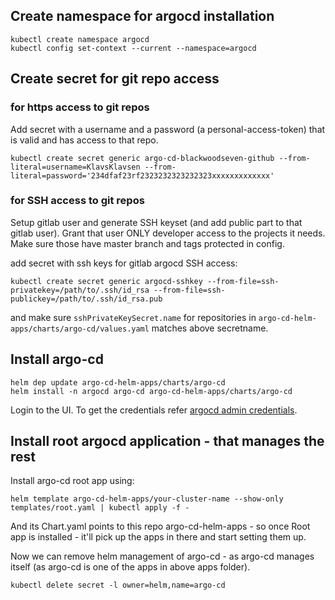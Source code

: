 ## Create namespace for argocd installation
```
kubectl create namespace argocd
kubectl config set-context --current --namespace=argocd
```

## Create secret for git repo access

### for https access to git repos 

Add secret with a username and a password (a personal-access-token) that is valid and has access to that repo.

```
kubectl create secret generic argo-cd-blackwoodseven-github --from-literal=username=KlavsKlavsen --from-literal=password='234dfaf23rf2323232323232323xxxxxxxxxxxxx'
```

### for SSH access to git repos

Setup gitlab user and generate SSH keyset (and add public part to that gitlab user).
Grant that user ONLY developer access to the projects it needs. Make sure those have master branch and tags protected in config.

add secret with ssh keys for gitlab argocd SSH access:
```
kubectl create secret generic argocd-sshkey --from-file=ssh-privatekey=/path/to/.ssh/id_rsa --from-file=ssh-publickey=/path/to/.ssh/id_rsa.pub
```

and make sure `sshPrivateKeySecret.name` for repositories in 
`argo-cd-helm-apps/charts/argo-cd/values.yaml` matches above secretname.

## Install argo-cd
```
helm dep update argo-cd-helm-apps/charts/argo-cd
helm install -n argocd argo-cd argo-cd-helm-apps/charts/argo-cd
```

Login to the UI. To get the credentials refer
[argocd admin credentials](pttps://argoproj.github.io/argo-cd/getting_started/#4-login-using-the-cli).

## Install root argocd application - that manages the rest
Install argo-cd root app using:
```
helm template argo-cd-helm-apps/your-cluster-name --show-only templates/root.yaml | kubectl apply -f -
```

And its Chart.yaml points to this repo argo-cd-helm-apps - so once Root app is installed - it'll pick up the apps in there and start setting them up.

Now we can remove helm management of argo-cd - as argo-cd manages itself (as argo-cd is one of the apps in above apps folder).

```
kubectl delete secret -l owner=helm,name=argo-cd
```
